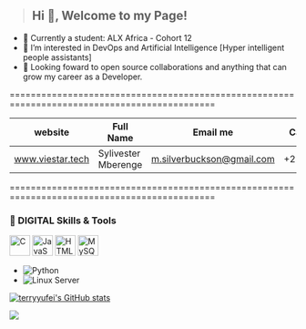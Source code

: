 > ## Hi 👋, Welcome to my Page!

- 🌱 Currently a student: ALX Africa - Cohort 12
- 👀 I’m interested in DevOps and Artificial Intelligence [Hyper intelligent people assistants]
- 💞️ Looking foward to open source collaborations and anything that can grow my career as a Developer.

=============================================================================================

website  | Full Name | Email me | Call/Whatsapp | Base | Instagran
--------- | ---------- | ----------- | ---------- | -------- | --------
www.viestar.tech | Sylivester Mberenge | m.silverbuckson@gmail.com | +256775056439 | Uganda | Viestar

=============================================================================================

### 🔧 DIGITAL Skills & Tools

<p>
<a href="https://img.shields.io/badge/-MySQL-4479A1?style=flat-square&logo=MySQL&logoColor=white"></a>
<a href="https://docs.microsoft.com/en-us/cpp/?view=msvc-170" target="_blank" rel="noreferrer"><img src="https://raw.githubusercontent.com/danielcranney/readme-generator/main/public/icons/skills/c-colored.svg" width="36" height="36" alt="C" /></a>
<a href="https://developer.mozilla.org/en-US/docs/Web/JavaScript" target="_blank" rel="noreferrer"><img src="https://raw.githubusercontent.com/danielcranney/readme-generator/main/public/icons/skills/javascript-colored.svg" width="36" height="36" alt="JavaScript" /></a>
<a href="https://developer.mozilla.org/en-US/docs/Glossary/HTML5" target="_blank" rel="noreferrer"><img src="https://raw.githubusercontent.com/danielcranney/readme-generator/main/public/icons/skills/html5-colored.svg" width="36" height="36" alt="HTML5" /></a>
<a href="https://www.mysql.com/" target="_blank" rel="noreferrer"><img src="https://raw.githubusercontent.com/danielcranney/readme-generator/main/public/icons/skills/mysql-colored.svg" width="36" height="36" alt="MySQL" /></a>
</p>

- ![Python](https://img.shields.io/badge/-Python-3776AB?style=flat-square&logo=Python&logoColor=white)
- ![Linux Server](https://img.shields.io/badge/-Linux_Server-333?style=flat-square&logo=Linux&logoColor=white)

<a href="http://www.github.com/viestar"><img src="https://github-readme-stats.vercel.app/api?username=viestar&show_icons=true&hide=&count_private=true&title_color=a855f7&text_color=ffffff&icon_color=0891b2&bg_color=1c1917&hide_border=true&show_icons=true" alt="terryyufei's GitHub stats" /></a>

<a href="http://www.github.com/viestar"><img src="https://github-readme-streak-stats.herokuapp.com/?user=viestar&stroke=ffffff&background=1c1917&ring=a855f7&fire=a855f7&currStreakNum=ffffff&currStreakLabel=a855f7&sideNums=ffffff&sideLabels=ffffff&dates=ffffff&hide_border=true" /></a>

<!---
<a href="https://github.com/viestar" align="left"><img src="https://github-readme-stats.vercel.app/api/top-langs/?username=viestar&langs_count=10&title_color=a855f7&text_color=ffffff&icon_color=0891b2&bg_color=1c1917&hide_border=true&locale=en&custom_title=Top%20%Languages" alt="Top Languages" /></a>


Viestar/Viestar is a ✨ special ✨ repository because its `README.md` (this file) appears on your GitHub profile.
You can click the Preview link to take a look at your changes.
--->
